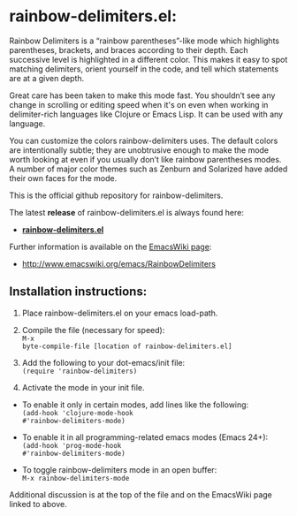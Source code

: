 rainbow-delimiters.el:
======================

Rainbow Delimiters is a “rainbow parentheses”-like mode which highlights parentheses, brackets, and braces according to their depth. Each successive level is highlighted in a different color. This makes it easy to spot matching delimiters, orient yourself in the code, and tell which statements are at a given depth.

Great care has been taken to make this mode fast. You shouldn’t see any change in scrolling or editing speed when it's on even when working in delimiter-rich languages like Clojure or Emacs Lisp. It can be used with any language.

You can customize the colors rainbow-delimiters uses. The default colors are intentionally subtle; they are unobtrusive enough to make the mode worth looking at even if you usually don’t like rainbow parentheses modes. A number of major color themes such as Zenburn and Solarized have added their own faces for the mode.

This is the official github repository for rainbow-delimiters.

The latest <b>release</b> of rainbow-delimiters.el is always found here:
<br />
<b>
* [rainbow-delimiters.el](http://github.com/Fanael/rainbow-delimiters/raw/master/rainbow-delimiters.el)
</b>

Further information is available on the [EmacsWiki page](http://www.emacswiki.org/emacs/RainbowDelimiters):
<br />
* http://www.emacswiki.org/emacs/RainbowDelimiters



Installation instructions:
--------------------------

1. Place rainbow-delimiters.el on your emacs load-path.

2. Compile the file (necessary for speed):
<br /><code>M-x byte-compile-file [location of rainbow-delimiters.el]</code>
3. Add the following to your dot-emacs/init file:
<br /><code>(require 'rainbow-delimiters)</code>
4. Activate the mode in your init file.


* To enable it only in certain modes, add lines like the following:
<br /><code>(add-hook 'clojure-mode-hook #'rainbow-delimiters-mode)</code>

* To enable it in all programming-related emacs modes (Emacs 24+):
<br /><code>(add-hook 'prog-mode-hook #'rainbow-delimiters-mode)</code>

* To toggle rainbow-delimiters mode in an open buffer:
<br /><code>M-x rainbow-delimiters-mode</code>

Additional discussion is at the top of the file and on the EmacsWiki page linked to above.

